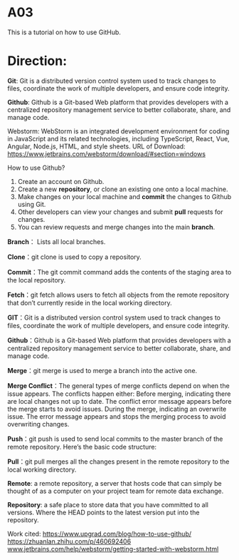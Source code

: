 # A03
This is a tutorial on how to use GitHub.

# Direction:
<b>Git</b>:
Git is a distributed version control system used to track changes to files, coordinate the work of multiple developers, and ensure code integrity. 

<b>Github</b>:
Github is a Git-based Web platform that provides developers with a centralized repository management service to better collaborate, share, and manage code.

Webstorm:
WebStorm is an integrated development environment for coding in JavaScript and its related technologies, including TypeScript, React, Vue, Angular, Node.js, HTML, and style sheets.
URL of Download: https://www.jetbrains.com/webstorm/download/#section=windows

How to use Github?
1. Create an account on Github. 
2. Create a new <b>repository</b>, or clone an existing one onto a local machine. 
3. Make changes on your local machine and <b>commit</b> the changes to Github using Git. 
4. Other developers can view your changes and submit <b>pull</b> requests for changes. 
5. You can review requests and merge changes into the main <b>branch</b>.



<b>Branch</b>： Lists all local branches.

<b>Clone</b>：git clone is used to copy a repository. 

<b>Commit</b>：The git commit command adds the contents of the staging area to the local repository.

<b>Fetch</b>：git fetch allows users to fetch all objects from the remote repository that don’t currently reside in the local working directory.

<b>GIT</b>：Git is a distributed version control system used to track changes to files, coordinate the work of multiple developers, and ensure code integrity. 

<b>Github</b>：Github is a Git-based Web platform that provides developers with a centralized repository management service to better collaborate, share, and manage code.

<b>Merge</b>：git merge is used to merge a branch into the active one.

<b>Merge Conflict</b>：The general types of merge conflicts depend on when the issue appears.
The conflicts happen either:
Before merging, indicating there are local changes not up to date. The conflict error message appears before the merge starts to avoid issues.
During the merge, indicating an overwrite issue. The error message appears and stops the merging process to avoid overwriting changes.

<b>Push</b>：git push is used to send local commits to the master branch of the remote repository. Here’s the basic code structure:

<b>Pull</b>：git pull merges all the changes present in the remote repository to the local working directory.

<b>Remote</b>: a remote repository, a server that hosts code that can simply be thought of as a computer on your project team for remote data exchange.

<b>Repository</b>: a safe place to store data that you have committed to all versions. Where the HEAD points to the latest version put into the repository. 










Work cited:
https://www.upgrad.com/blog/how-to-use-github/
https://zhuanlan.zhihu.com/p/460692406
www.jetbrains.com/help/webstorm/getting-started-with-webstorm.html
